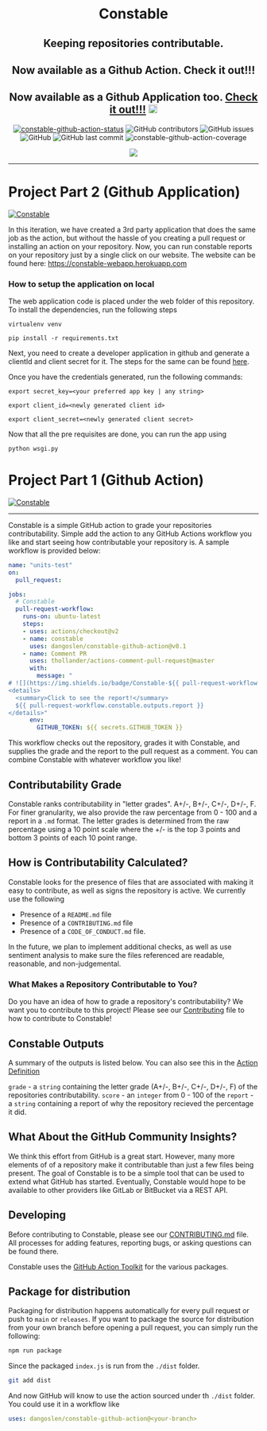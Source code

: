 <div align="center">

  <h1>Constable</h1>

  <h2>Keeping repositories contributable.</h2>
  <h2>Now available as a Github Action. Check it out!!!</h2>
  <h2>Now available as a Github Application too. <a href="https://constable-webapp.herokuapp.com/">Check it out!!!</a>
  <img src="https://i.imgur.com/Oo5RA72.png" height="18px">
  </h2>
  <a href="https://github.com/dangoslen/constable-github-action/actions"><img alt="constable-github-action-status" src="https://github.com/dangoslen/constable-github-action/workflows/units-test/badge.svg"></a>
  <img alt="GitHub contributors" src="https://img.shields.io/github/contributors/palash03/constable-github-action">
  <img alt="GitHub issues" src="https://img.shields.io/github/issues/palash03/constable-github-action">
  <img alt="GitHub" src="https://img.shields.io/github/license/palash03/constable-github-action">
  <img alt="GitHub last commit" src="https://img.shields.io/github/last-commit/palash03/constable-github-action">
  <img alt="constable-github-action-coverage" src="./assets/coverage-badge.svg">
  
![](https://img.shields.io/youtube/views/GfjyQW7QYaA?style=social)

</div>

---

# Project Part 2 (Github Application)

[![Constable](https://img.youtube.com/vi/GfjyQW7QYaA/0.jpg)](https://www.youtube.com/watch?v=GfjyQW7QYaA)

In this iteration, we have created a 3rd party application that does the same job as the action, but without the hassle of you creating a pull request or installing an action on your repository. Now, you can run constable reports on your repository just by a single click on our website. The website can be found here: https://constable-webapp.herokuapp.com

### How to setup the application on local

The web application code is placed under the web folder of this repository. To install the dependencies, run the following steps

```
virtualenv venv
```

```
pip install -r requirements.txt
```
Next, you need to create a developer application in github and generate a clientId and client secret for it. The steps for the same can be found [here](https://docs.github.com/en/free-pro-team@latest/developers/apps/creating-an-oauth-app).

Once you have the credentials generated, run the following commands:

```
export secret_key=<your preferred app key | any string>

export client_id=<newly generated client id>

export client_secret=<newly generated client secret>
```
Now that all the pre requisites are done, you can run the app using

```
python wsgi.py
```


# Project Part 1 (Github Action)

[![Constable](https://img.youtube.com/vi/GfjyQW7QYaA/0.jpg)](https://www.youtube.com/watch?v=NXANSl0S1xA)

---

Constable is a simple GitHub action to grade your repositories contributability. Simple add the action to any GitHub Actions workflow you like and start seeing how contributable your repository is. A sample workflow is provided below:

```yaml
name: "units-test"
on:
  pull_request:

jobs:
  # Constable
  pull-request-workflow:
    runs-on: ubuntu-latest
    steps:
    - uses: actions/checkout@v2
    - name: constable
      uses: dangoslen/constable-github-action@v0.1
    - name: Comment PR
      uses: thollander/actions-comment-pull-request@master
      with:
        message: "
# ![](https://img.shields.io/badge/Constable-${{ pull-request-workflow.constable.outputs.grade }}-blue)
<details>
  <summary>Click to see the report!</summary>
  ${{ pull-request-workflow.constable.outputs.report }}
</details>"
      env:
        GITHUB_TOKEN: ${{ secrets.GITHUB_TOKEN }}
```

This workflow checks out the repository, grades it with Constable, and supplies the grade and the report to the pull request as a comment. You can combine Constable with whatever workflow you like!

## Contributability Grade

Constable ranks contributability in "letter grades". A+/-, B+/-, C+/-, D+/-, F. For finer granularity, we also provide the raw percentage from 0 - 100 and a report in a `.md` format. The letter grades is determined from the raw percentage using a 10 point scale where the +/- is the top 3 points and bottom 3 points of each 10 point range.

## How is Contributability Calculated?

Constable looks for the presence of files that are associated with making it easy to contribute, as well as signs the repository is active. We currently use the following

* Presence of a `README.md` file
* Presence of a `CONTRIBUTING.md` file
* Presence of a `CODE_OF_CONDUCT.md` file.

In the future, we plan to implement additional checks, as well as use sentiment analysis to make sure the files referenced are readable, reasonable, and non-judgemental.

### What Makes a Repository Contributable to You?

Do you have an idea of how to grade a repository's contributability? We want you to contribute to this project! Please see our [Contributing](./CONTRIBUTING.md) file to how to contribute to Constable!

## Constable Outputs

A summary of the outputs is listed below. You can also see this in the [Action Definition](./action.yml)

`grade` - a `string` containing the letter grade (A+/-, B+/-, C+/-, D+/-, F) of the repositories contributability.
`score` - an `integer` from 0 - 100 of the
`report` - a `string` containing a report of why the repository recieved the percentage it did. 

## What About the GitHub Community Insights?

We think this effort from GitHub is a great start. However, many more elements of of a repository make it contributable than just a few files being present. The goal of Constable is to be a simple tool that can be used to extend what GitHub has started. Eventually, Constable would hope to be available to other providers like GitLab or BitBucket via a REST API.

## Developing

Before contributing to Constable, please see our [CONTRIBUTING.md](./CONTRIBUTING.md) file. All processes for adding features, reporting bugs, or asking questions can be found there.

Constable uses the [GitHub Action Toolkit](https://github.com/actions/toolkit/blob/master/README.md#packages) for the various packages.

## Package for distribution

Packaging for distribution happens automatically for every pull request or push to `main` or `releases`. If you want to package the source for distribution from your own branch before opening a pull request, you can simply run the following:

```bash
npm run package
```

Since the packaged `index.js` is run from the `./dist` folder.

```bash
git add dist
```

And now GitHub will know to use the action sourced under th `./dist` folder. You could use it in a workflow like 

```yaml
uses: dangoslen/constable-github-action@<your-branch>
```